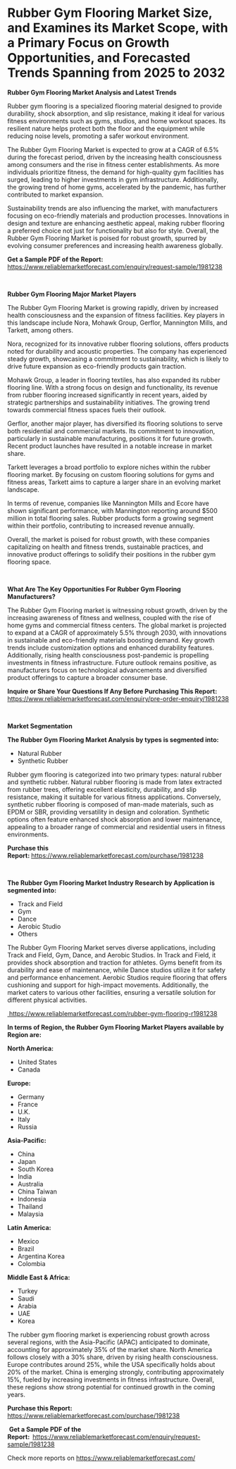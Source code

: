 <p><h1>Rubber Gym Flooring Market Size, and Examines its Market Scope, with a Primary Focus on Growth Opportunities, and Forecasted Trends Spanning from 2025 to 2032</h1></p><p><strong>Rubber Gym Flooring Market Analysis and Latest Trends</strong></p>
<p><p>Rubber gym flooring is a specialized flooring material designed to provide durability, shock absorption, and slip resistance, making it ideal for various fitness environments such as gyms, studios, and home workout spaces. Its resilient nature helps protect both the floor and the equipment while reducing noise levels, promoting a safer workout environment.</p><p>The Rubber Gym Flooring Market is expected to grow at a CAGR of 6.5% during the forecast period, driven by the increasing health consciousness among consumers and the rise in fitness center establishments. As more individuals prioritize fitness, the demand for high-quality gym facilities has surged, leading to higher investments in gym infrastructure. Additionally, the growing trend of home gyms, accelerated by the pandemic, has further contributed to market expansion.</p><p>Sustainability trends are also influencing the market, with manufacturers focusing on eco-friendly materials and production processes. Innovations in design and texture are enhancing aesthetic appeal, making rubber flooring a preferred choice not just for functionality but also for style. Overall, the Rubber Gym Flooring Market is poised for robust growth, spurred by evolving consumer preferences and increasing health awareness globally.</p></p>
<p><strong>Get a Sample PDF of the Report:&nbsp;</strong> <a href="https://www.reliablemarketforecast.com/enquiry/request-sample/1981238?utm_campaign=2400&utm_medium=2&utm_source=Github&utm_content=ia&utm_term=08022025&utm_id=rubber-gym-flooring">https://www.reliablemarketforecast.com/enquiry/request-sample/1981238</a></p>
<p>&nbsp;</p>
<p><strong>Rubber Gym Flooring Major Market Players</strong></p>
<p><p>The Rubber Gym Flooring Market is growing rapidly, driven by increased health consciousness and the expansion of fitness facilities. Key players in this landscape include Nora, Mohawk Group, Gerflor, Mannington Mills, and Tarkett, among others.</p><p>Nora, recognized for its innovative rubber flooring solutions, offers products noted for durability and acoustic properties. The company has experienced steady growth, showcasing a commitment to sustainability, which is likely to drive future expansion as eco-friendly products gain traction.</p><p>Mohawk Group, a leader in flooring textiles, has also expanded its rubber flooring line. With a strong focus on design and functionality, its revenue from rubber flooring increased significantly in recent years, aided by strategic partnerships and sustainability initiatives. The growing trend towards commercial fitness spaces fuels their outlook.</p><p>Gerflor, another major player, has diversified its flooring solutions to serve both residential and commercial markets. Its commitment to innovation, particularly in sustainable manufacturing, positions it for future growth. Recent product launches have resulted in a notable increase in market share.</p><p>Tarkett leverages a broad portfolio to explore niches within the rubber flooring market. By focusing on custom flooring solutions for gyms and fitness areas, Tarkett aims to capture a larger share in an evolving market landscape.</p><p>In terms of revenue, companies like Mannington Mills and Ecore have shown significant performance, with Mannington reporting around $500 million in total flooring sales. Rubber products form a growing segment within their portfolio, contributing to increased revenue annually.</p><p>Overall, the market is poised for robust growth, with these companies capitalizing on health and fitness trends, sustainable practices, and innovative product offerings to solidify their positions in the rubber gym flooring space.</p></p>
<p>&nbsp;</p>
<p><strong>What Are The Key Opportunities For Rubber Gym Flooring Manufacturers?</strong></p>
<p><p>The Rubber Gym Flooring market is witnessing robust growth, driven by the increasing awareness of fitness and wellness, coupled with the rise of home gyms and commercial fitness centers. The global market is projected to expand at a CAGR of approximately 5.5% through 2030, with innovations in sustainable and eco-friendly materials boosting demand. Key growth trends include customization options and enhanced durability features. Additionally, rising health consciousness post-pandemic is propelling investments in fitness infrastructure. Future outlook remains positive, as manufacturers focus on technological advancements and diversified product offerings to capture a broader consumer base.</p></p>
<p><strong>Inquire or Share Your Questions If Any Before Purchasing This Report:</strong> <a href="https://www.reliablemarketforecast.com/enquiry/pre-order-enquiry/1981238?utm_campaign=2400&utm_medium=2&utm_source=Github&utm_content=ia&utm_term=08022025&utm_id=rubber-gym-flooring">https://www.reliablemarketforecast.com/enquiry/pre-order-enquiry/1981238</a></p>
<p>&nbsp;</p>
<p><strong>Market Segmentation</strong></p>
<p><strong>The Rubber Gym Flooring Market Analysis by types is segmented into:</strong></p>
<p><ul><li>Natural Rubber</li><li>Synthetic Rubber</li></ul></p>
<p><p>Rubber gym flooring is categorized into two primary types: natural rubber and synthetic rubber. Natural rubber flooring is made from latex extracted from rubber trees, offering excellent elasticity, durability, and slip resistance, making it suitable for various fitness applications. Conversely, synthetic rubber flooring is composed of man-made materials, such as EPDM or SBR, providing versatility in design and coloration. Synthetic options often feature enhanced shock absorption and lower maintenance, appealing to a broader range of commercial and residential users in fitness environments.</p></p>
<p><strong>Purchase this Report:&nbsp;</strong><a href="https://www.reliablemarketforecast.com/purchase/1981238?utm_campaign=2400&utm_medium=2&utm_source=Github&utm_content=ia&utm_term=08022025&utm_id=rubber-gym-flooring">https://www.reliablemarketforecast.com/purchase/1981238</a></p>
<p>&nbsp;</p>
<p><strong>The Rubber Gym Flooring Market Industry Research by Application is segmented into:</strong></p>
<p><ul><li>Track and Field</li><li>Gym</li><li>Dance</li><li>Aerobic Studio</li><li>Others</li></ul></p>
<p><p>The Rubber Gym Flooring Market serves diverse applications, including Track and Field, Gym, Dance, and Aerobic Studios. In Track and Field, it provides shock absorption and traction for athletes. Gyms benefit from its durability and ease of maintenance, while Dance studios utilize it for safety and performance enhancement. Aerobic Studios require flooring that offers cushioning and support for high-impact movements. Additionally, the market caters to various other facilities, ensuring a versatile solution for different physical activities.</p></p>
<p><a href="https://www.reliablemarketforecast.com/rubber-gym-flooring-r1981238?utm_campaign=2400&utm_medium=2&utm_source=Github&utm_content=ia&utm_term=08022025&utm_id=rubber-gym-flooring">&nbsp;https://www.reliablemarketforecast.com/rubber-gym-flooring-r1981238</a></p>
<p><strong>In terms of Region, the Rubber Gym Flooring Market Players available by Region are:</strong></p>
<p>
    <p> <strong> North America: </strong>
        <ul>
            <li>United States</li>
            <li>Canada</li>
        </ul>
        </p> 
    <p> <strong> Europe: </strong>
        <ul>
            <li>Germany</li>
            <li>France</li>
            <li>U.K.</li>
            <li>Italy</li>
            <li>Russia</li>
        </ul>
        </p> 
    <p> <strong> Asia-Pacific: </strong>
        <ul>
            <li>China</li>
            <li>Japan</li>
            <li>South Korea</li>
            <li>India</li>
            <li>Australia</li>
            <li>China Taiwan</li>
            <li>Indonesia</li>
            <li>Thailand</li>
            <li>Malaysia</li>
        </ul>
        </p> 
    <p> <strong> Latin America: </strong>
        <ul>
            <li>Mexico</li>
            <li>Brazil</li>
            <li>Argentina Korea</li>
            <li>Colombia</li>
        </ul>
        </p> 
    <p> <strong> Middle East & Africa: </strong>
        <ul>
            <li>Turkey</li>
            <li>Saudi</li>
            <li>Arabia</li>
            <li>UAE</li>
            <li>Korea</li>
        </ul>
    </p>
    </p>
<p><p>The rubber gym flooring market is experiencing robust growth across several regions, with the Asia-Pacific (APAC) anticipated to dominate, accounting for approximately 35% of the market share. North America follows closely with a 30% share, driven by rising health consciousness. Europe contributes around 25%, while the USA specifically holds about 20% of the market. China is emerging strongly, contributing approximately 15%, fueled by increasing investments in fitness infrastructure. Overall, these regions show strong potential for continued growth in the coming years.</p></p>
<p><strong>Purchase this Report: </strong><a href="https://www.reliablemarketforecast.com/purchase/1981238?utm_campaign=2400&utm_medium=2&utm_source=Github&utm_content=ia&utm_term=08022025&utm_id=rubber-gym-flooring">https://www.reliablemarketforecast.com/purchase/1981238</a></p>
<p>&nbsp;<strong>Get a Sample PDF of the Report:&nbsp;&nbsp;</strong><a href="https://www.reliablemarketforecast.com/enquiry/request-sample/1981238?utm_campaign=2400&utm_medium=2&utm_source=Github&utm_content=ia&utm_term=08022025&utm_id=rubber-gym-flooring">https://www.reliablemarketforecast.com/enquiry/request-sample/1981238</a></p>
<p><strong></strong></p>
<p>Check more reports on <a href="https://www.reliablemarketforecast.com/?utm_campaign=2400&utm_medium=2&utm_source=Github&utm_content=ia&utm_term=08022025&utm_id=rubber-gym-flooring">https://www.reliablemarketforecast.com/</a></p>